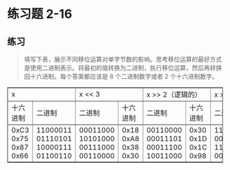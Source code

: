 # 练习题 2-16

## 练习

> 填写下表，展示不同移位运算对单字节数的影响。思考移位运算的最好方式是使用二进制表示。将最初的值转换为二进制，执行移位运算，然后再转换回十六进制。每个答案都应该是 8 个二进制数字或者 2 个十六进制数字。


<table border="1">
    <tr>
        <td colspan="2">x</td>
        <td colspan="2">x << 3</td>
        <td colspan="2">x >> 2（逻辑的）</td>
        <td colspan="2">x >> 2（算数的）</td>
    </tr>
    <tr>
        <td>十六进制</td>
        <td>二进制</td>
        <td>二进制</td>
        <td>十六进制</td>
        <td>二进制</td>
        <td>十六进制</td>
        <td>二进制</td>
        <td>十六进制</td>
    </tr>
    <tr>
        <td>0xC3<br/>
            0x75<br/>
            0x87<br/>
            0x66</td>
        <td>11000011<br/>
            01110101<br/>
            10000111<br/>
            01100110</td>
        <td>00011000<br/>
            10101000<br/>
            00111000<br/>
            00110000</td>
        <td>0x18<br/>
            0xA8<br/>
            0x38<br/>
            0x30</td>
        <td>00110000<br/>
            00011101<br/>
            00011100<br/>
            10011000</td>
        <td>0x30<br/>
            0x1D<br/>
            0x1C<br/>
            0x98</td>
        <td>11110000<br/>
            00011101<br/>
            11100001<br/>
            00011001</td>
        <td>0xF0<br/>
            0x1D<br/>
            0xE1<br/>
            0x19</td>
    </tr>
</table>